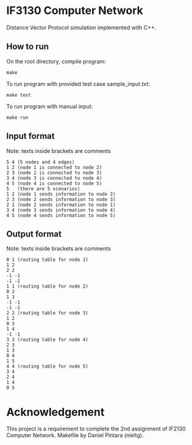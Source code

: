 # IF3130 Computer Network
Distance Vector Protocol simulation implemented with C++.

## How to run
On the root directory, compile program:
```
make
```

To run program with provided test case sample_input.txt:
```
make test
```

To run program with manual input:
```
make run
```

## Input format
Note: texts inside brackets are comments

```
5 4 (5 nodes and 4 edges)
1 2 (node 1 is connected to node 2)
2 3 (node 2 is connected to node 3)
3 4 (node 3 is connected to node 4)
4 5 (node 4 is connected to node 5)
5   (there are 5 scenarios)
1 2 (node 1 sends information to node 2)
2 3 (node 2 sends information to node 3)
2 1 (node 2 sends information to node 1)
3 4 (node 3 sends information to node 4)
4 5 (node 4 sends information to node 5)
```

## Output format
Note: texts inside brackets are comments

```
0 1 (routing table for node 1)
1 2
2 2
-1 -1
-1 -1
1 1 (routing table for node 2)
0 2
1 3
-1 -1
-1 -1
2 2 (routing table for node 3)
1 2
0 3
1 4
-1 -1
3 3 (routing table for node 4)
2 3
1 3
0 4
1 5
4 4 (routing table for node 5)
3 4
2 4
1 4
0 5
```

# Acknowledgement
This project is a requirement to complete the 2nd assignment of IF2130 Computer Network.
Makefile by Daniel Pintara (nieltg).
